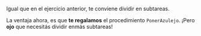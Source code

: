 Igual que en el ejercicio anterior, te conviene dividir en subtareas. 

La ventaja ahora, es que **te regalamos** el procedimiento `PonerAzulejo`. ¡Pero **ojo** que necesitás dividir enmás subtareas! 